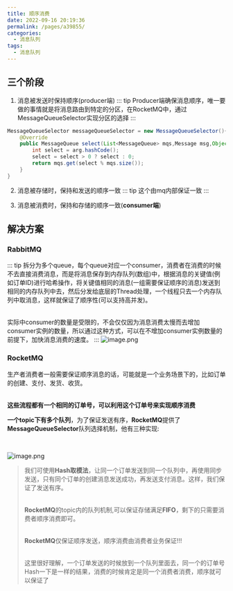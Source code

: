 ```yaml
---
title: 顺序消费
date: 2022-09-16 20:19:36
permalink: /pages/a39855/
categories:
  - 消息队列
tags:
  - 消息队列
---
```

## 三个阶段
1. 消息被发送时保持顺序(producer端)
::: tip
Producer端确保消息顺序，唯一要做的事情就是将消息路由到特定的分区，在RocketMQ中，通过MessageQueueSelector实现分区的选择
:::
```java
MessageQueueSelector messageQueueSelector = new MessageQueueSelector(){
    @Override
    public MessageQueue select(List<MessageQueue> mqs,Message msg,Object arg){
        int select = arg.hashCode();
        select = select > 0 ? select : 0;
        return mqs.get(select % mqs.size());
    }
}
```

2. 消息被存储时，保持和发送的顺序一致
::: tip
这个由mq内部保证一致
:::

3. 消息被消费时，保持和存储的顺序一致(**consumer端**)

## 解决方案
### RabbitMQ
::: tip
拆分为多个queue，每个queue对应一个consumer，消费者在消费的时候不去直接消费消息，而是将消息保存到内存队列(数组)中，根据消息的关键值(例如订单ID)进行哈希操作，将关键值相同的消息(一组需要保证顺序的消息)发送到相同的内存队列中去，然后分发给底层的Thread处理，一个线程只去一个内存队列中取消息，这样就保证了顺序性(可以支持高并发)。

<br />实际中consumer的数量是受限的，不会仅仅因为消息消费太慢而去增加consumer实例的数量，所以通过这种方式，可以在不增加consumer实例数量的前提下，加快消息消费的速度。
:::
![image.png](https://images.zaiolos.top/images/202209162027207.png)

### RocketMQ
生产者消费者一般需要保证顺序消息的话，可能就是一个业务场景下的，比如订单的创建、支付、发货、收货。

<br />**这些流程都有一个相同的订单号，可以利用这个订单号来实现顺序消费**

**一个topic下有多个队列**，为了保证发送有序，**RocketMQ**提供了**MessageQueueSelector**队列选择机制，他有三种实现:

<br />

![image.png](https://images.zaiolos.top/images/202209162030060.png)

> 我们可使用**Hash取模法**，让同一个订单发送到同一个队列中，再使用同步发送，只有同个订单的创建消息发送成功，再发送支付消息。这样，我们保证了发送有序。
>
> <br />**RocketMQ**的topic内的队列机制,可以保证存储满足**FIFO**，剩下的只需要消费者顺序消费即可。
>
> <br />**RocketMQ**仅保证顺序发送，顺序消费由消费者业务保证!!!
>
> <br />这里很好理解，一个订单发送的时候放到一个队列里面去，同一个的订单号Hash一下是一样的结果，消费的时候肯定是同一个消费者消费，顺序就可以保证了

